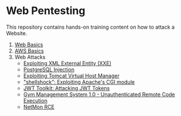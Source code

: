 # Web Pentesting

This repository contains hands-on training content on how to attack a Website.

1. [Web Basics](web_basics/README.md)
2. [AWS Basics](aws_basics/README.md)
3. Web Attacks
   * [Exploiting XML External Entity (XXE)](web_attacks/exploiting_xxe/README.md)
   * [PostgreSQL Injection](web_attacks/postgresql_injection/README.md)
   * [Exploiting Tomcat Virtual Host Manager](web_attacks/exploiting_tomcat_virtual_host_manager/README.md) 
   * ["shellshock": Exploiting Apache's CGI module](web_attacks/shellshock_exploiting_apache_cgi/README.md)
   * [JWT Toolkit: Attacking JWT Tokens](web_attacks/jwt_toolkit/README.md)
   * [Gym Management System 1.0 - Unauthenticated Remote Code Execution](https://www.exploit-db.com/exploits/48506)
   * [NetMon RCE](web_attacks/netmon/README.md)
